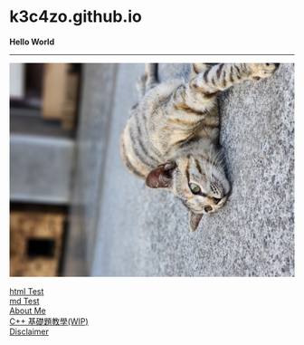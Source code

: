 # k3c4zo.github.io
**Hello World**

***

![草草](https://raw.githubusercontent.com/K3C4ZO/k3c4zo.github.io/main/332494504_8915137758527979_5400792067233575689_n.jpg "草草(校貓)~")

[html Test](https://k3c4zo.github.io/test.html)<br />
[md Test](https://k3c4zo.github.io/test/test)<br />
[About Me](https://k3c4zo.github.io/about)<br />
[C++ 基礎題教學(WIP)](https://k3c4zo.github.io/c++/zj/easy)<br />
[Disclaimer](https://k3c4zo.github.io/disclaimer)<br />
